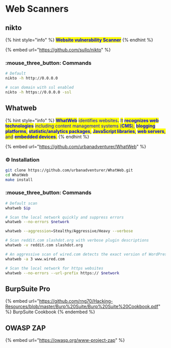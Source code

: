 # Web Scanners

## nikto

{% hint style="info" %}
<mark style="color:blue;">**Website vulnerability Scanner**</mark>
{% endhint %}

{% embed url="https://github.com/sullo/nikto" %}

### :mouse\_three\_button: Commands

```bash
# Default
nikto -h http://0.0.0.0

# scan domain with ssl enabled
nikto -h https://0.0.0.0 -ssl
```

## Whatweb

{% hint style="info" %}
<mark style="color:blue;">**WhatWeb**</mark> <mark style="color:blue;">identifies websites</mark><mark style="color:blue;">**.**</mark> <mark style="color:blue;">It</mark> <mark style="color:blue;">**recognizes web technologies**</mark> <mark style="color:blue;">including content management systems (</mark><mark style="color:blue;">**CMS**</mark><mark style="color:blue;">),</mark> <mark style="color:blue;">**blogging platforms**</mark><mark style="color:blue;">,</mark> <mark style="color:blue;">**statistic/analytics packages**</mark><mark style="color:blue;">,</mark> <mark style="color:blue;">**JavaScript libraries**</mark><mark style="color:blue;">,</mark> <mark style="color:blue;">**web servers**</mark><mark style="color:blue;">, and</mark> <mark style="color:blue;">**embedded devices**</mark><mark style="color:blue;">.</mark>
{% endhint %}

{% embed url="https://github.com/urbanadventurer/WhatWeb" %}

### :gear: Installation

```bash
git clone https://github.com/urbanadventurer/WhatWeb.git
cd WhatWeb
make install
```

### :mouse\_three\_button: Commands

```bash
# Default scan
whatweb $ip

# Scan the local network quickly and suppress errors
whatweb --no-errors $network

whatweb --aggression=Stealthy/Aggressive/Heavy --verbose 

# Scan reddit.com slashdot.org with verbose plugin descriptions
whatweb -v reddit.com slashdot.org

# An aggressive scan of wired.com detects the exact version of WordPress.
whatweb -a 3 www.wired.com

# Scan the local network for https websites
whatweb --no-errors --url-prefix https:// $network
```

## BurpSuite Pro

{% embed url="https://github.com/rng70/Hacking-Resources/blob/master/Burp%20Suite/Burp%20Suite%20Cookbook.pdf" %}
BurpSuite Cookbook
{% endembed %}

## OWASP ZAP

{% embed url="https://owasp.org/www-project-zap" %}

